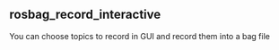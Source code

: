 rosbag\_record\_interactive
---------------------------
You can choose topics to record in GUI and record them into a bag file
